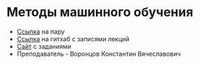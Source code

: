 # Методы машинного обучения

* [Ссылка](https://us02web.zoom.us/j/85116927255?pwd=WnZqc0tBNCtobGorUUdub3BxRHVjUT09) на пару
* [Ссылка](https://github.com/MSU-ML-COURSE/ML-COURSE-21-22) на гитхаб с записями лекций
* [Сайт](https://cv-gml.ru) с заданиями
* Преподаватель - Воронцов Константин Вячеславович